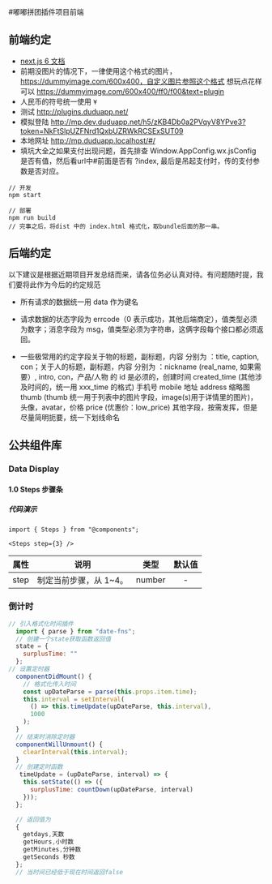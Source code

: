 #嘟嘟拼团插件项目前端

## 前端约定

* [next.js 6 文档](https://nextjs.org/docs/#setup)
* 前期没图片的情况下，一律使用这个格式的图片，https://dummyimage.com/600x400，自定义图片参照这个格式 想玩点花样可以 https://dummyimage.com/600x400/ff0/f00&text=plugin
* 人民币的符号统一使用 `¥`
* 测试 http://plugins.duduapp.net/
* 模拟登陆 http://mp.dev.duduapp.net/h5/zKB4Db0a2PVqyV8YPve3?token=NkFtSlpUZFNrd1QxbUZRWkRCSExSUT09
* 本地网址 http://mp.duduapp.localhost/#/
* 填坑大全之如果支付出现问题，首先排查 Window.AppConfig.wx.jsConfig 是否有值，然后看url中#前面是否有 ?index, 最后是吊起支付时，传的支付参数是否对应。

```
// 开发
npm start

// 部署
npm run build
// 完事之后，将dist 中的 index.html 格式化，取bundle后面的那一串。

```

## 后端约定

以下建议是根据近期项目开发总结而来，请各位务必认真对待。有问题随时提，我们要将此作为今后的约定规范

* 所有请求的数据统一用 data 作为键名

* 请求数据的状态字段为 errcode（0 表示成功，其他后端商定），值类型必须为数字；消息字段为 msg，值类型必须为字符串，这俩字段每个接口都必须返回。

* 一些极常用的约定字段关于物的标题，副标题，内容 分别为 ：title, caption, con；关于人的标题，副标题，内容 分别为 ：nickname (real_name, 如果需要）, intro, con，产品/人物 的 id 是必须的，创建时间 created_time (其他涉及时间的，统一用 xxx_time 的格式) 手机号 mobile 地址 address
  缩略图 thumb (thumb 统一用于列表中的图片字段，image(s)用于详情里的图片)，头像，avatar，价格 price (优惠价：low_price)
  其他字段，按需发挥，但是尽量简明扼要，统一下划线命名

## 公共组件库

### Data Display

#### 1.0 Steps 步骤条

##### 代码演示

```
import { Steps } from "@components";

<Steps step={3} />
```

| 属性 |          说明          |  类型  | 默认值 |
| :--: | :--------------------: | :----: | :----: |
| step | 制定当前步骤，从 1~4。 | number |   -    |

### 倒计时

```js
// 引入格式化时间插件
  import { parse } from "date-fns";
  // 创建一个state获取函数返回值
  state = {
    surplusTime: ""
  };
// 设置定时器
  componentDidMount() {
    // 格式化传入时间
    const upDateParse = parse(this.props.item.time);
    this.interval = setInterval(
      () => this.timeUpdate(upDateParse, this.interval),
      1000
    );
  }
  // 结束时消除定时器
  componentWillUnmount() {
    clearInterval(this.interval);
  }
  // 创建定时函数
   timeUpdate = (upDateParse, interval) => {
    this.setState(() => ({
      surplusTime: countDown(upDateParse, interval)
    }));
  };

  // 返回值为
  {
    getdays,天数
    getHours,小时数
    getMinutes,分钟数
    getSeconds 秒数
  };
  // 当时间已经低于现在时间返回false
```
